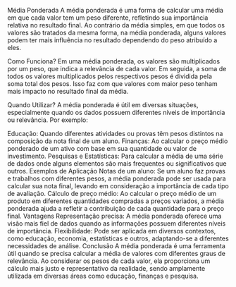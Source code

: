 Média Ponderada
A média ponderada é uma forma de calcular uma média em que cada valor tem um peso diferente, refletindo sua importância relativa no resultado final. Ao contrário da média simples, em que todos os valores são tratados da mesma forma, na média ponderada, alguns valores podem ter mais influência no resultado dependendo do peso atribuído a eles.

Como Funciona?
Em uma média ponderada, os valores são multiplicados por um peso, que indica a relevância de cada valor. Em seguida, a soma de todos os valores multiplicados pelos respectivos pesos é dividida pela soma total dos pesos. Isso faz com que valores com maior peso tenham mais impacto no resultado final da média.

Quando Utilizar?
A média ponderada é útil em diversas situações, especialmente quando os dados possuem diferentes níveis de importância ou relevância. Por exemplo:

Educação: Quando diferentes atividades ou provas têm pesos distintos na composição da nota final de um aluno.
Finanças: Ao calcular o preço médio ponderado de um ativo com base em sua quantidade ou valor de investimento.
Pesquisas e Estatísticas: Para calcular a média de uma série de dados onde alguns elementos são mais frequentes ou significativos que outros.
Exemplos de Aplicação
Notas de um aluno: Se um aluno faz provas e trabalhos com diferentes pesos, a média ponderada pode ser usada para calcular sua nota final, levando em consideração a importância de cada tipo de avaliação.
Cálculo de preço médio: Ao calcular o preço médio de um produto em diferentes quantidades compradas a preços variados, a média ponderada ajuda a refletir a contribuição de cada quantidade para o preço final.
Vantagens
Representação precisa: A média ponderada oferece uma visão mais fiel de dados quando as informações possuem diferentes níveis de importância.
Flexibilidade: Pode ser aplicada em diversos contextos, como educação, economia, estatísticas e outros, adaptando-se a diferentes necessidades de análise.
Conclusão
A média ponderada é uma ferramenta útil quando se precisa calcular a média de valores com diferentes graus de relevância. Ao considerar os pesos de cada valor, ela proporciona um cálculo mais justo e representativo da realidade, sendo amplamente utilizada em diversas áreas como educação, finanças e pesquisa.
